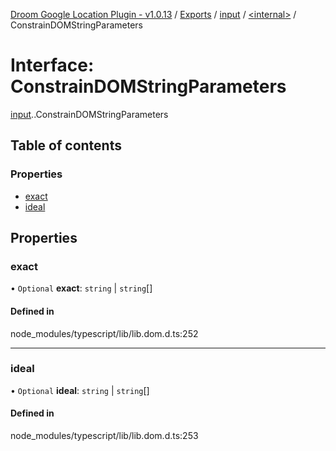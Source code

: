 [Droom Google Location Plugin - v1.0.13](../README.md) / [Exports](../modules.md) / [input](../modules/input.md) / [<internal\>](../modules/input._internal_.md) / ConstrainDOMStringParameters

# Interface: ConstrainDOMStringParameters

[input](../modules/input.md).[<internal>](../modules/input._internal_.md).ConstrainDOMStringParameters

## Table of contents

### Properties

- [exact](input._internal_.ConstrainDOMStringParameters.md#exact)
- [ideal](input._internal_.ConstrainDOMStringParameters.md#ideal)

## Properties

### exact

• `Optional` **exact**: `string` \| `string`[]

#### Defined in

node_modules/typescript/lib/lib.dom.d.ts:252

___

### ideal

• `Optional` **ideal**: `string` \| `string`[]

#### Defined in

node_modules/typescript/lib/lib.dom.d.ts:253
